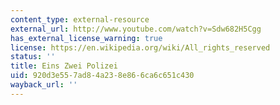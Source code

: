 ```yaml
---
content_type: external-resource
external_url: http://www.youtube.com/watch?v=Sdw682H5Cgg
has_external_license_warning: true
license: https://en.wikipedia.org/wiki/All_rights_reserved
status: ''
title: Eins Zwei Polizei
uid: 920d3e55-7ad8-4a23-8e86-6ca6c651c430
wayback_url: ''
---
```

